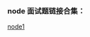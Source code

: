 ### node 面试题链接合集：
[node1](https://blog.csdn.net/CRMEB/article/details/121283323?ops_request_misc=%257B%2522request%255Fid%2522%253A%2522166356306616782417078611%2522%252C%2522scm%2522%253A%252220140713.130102334.pc%255Fblog.%2522%257D&request_id=166356306616782417078611&biz_id=0&utm_medium=distribute.pc_search_result.none-task-blog-2~blog~first_rank_ecpm_v1~rank_v31_ecpm-4-121283323-null-null.nonecase&utm_term=vite&spm=1018.2226.3001.4450)